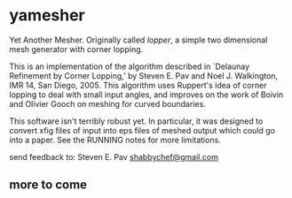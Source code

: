 
# yamesher

Yet Another Mesher. Originally called _lopper_, 
a simple two dimensional mesh generator with corner lopping.

This is an implementation of the algorithm described in 
`Delaunay Refinement by Corner Lopping,' by 
Steven E. Pav and Noel J. Walkington, IMR 14, San Diego, 2005.
This algorithm uses Ruppert's idea of corner lopping to deal
with small input angles, and improves on the work of Boivin
and Olivier Gooch on meshing for curved boundaries.

This software isn't terribly robust yet.  In particular,
it was designed to convert xfig files of input into eps files
of meshed output which could go into a paper.  See the
RUNNING notes for more limitations.

send feedback to:  Steven E. Pav <shabbychef@gmail.com>

## more to come


